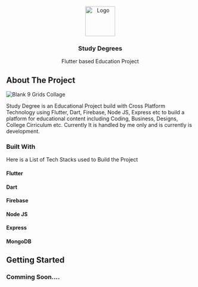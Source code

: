 <!-- Improved compatibility of back to top link: See: https://github.com/othneildrew/Best-README-Template/pull/73 -->
<a name="readme-top"></a>
<!--
*** Thanks for checking out the Best-README-Template. If you have a suggestion
*** that would make this better, please fork the repo and create a pull request
*** or simply open an issue with the tag "enhancement".
*** Don't forget to give the project a star!
*** Thanks again! Now go create something AMAZING! :D
-->



<!-- PROJECT SHIELDS -->
<!--
*** I'm using markdown "reference style" links for readability.
*** Reference links are enclosed in brackets [ ] instead of parentheses ( ).
*** See the bottom of this document for the declaration of the reference variables
*** for contributors-url, forks-url, etc. This is an optional, concise syntax you may use.
*** https://www.markdownguide.org/basic-syntax/#reference-style-links
-->

<!-- PROJECT LOGO -->
<br />
<div align="center">
  <a href="https://github.com/othneildrew/Best-README-Template">
    <img src="https://studydegrees.web.app/splash/img/light-2x.png" alt="Logo" width="80" height="80">
  </a>

  <h3 align="center">Study Degrees</h3>

  <p align="center">
    Flutter based Education Project
    <br />
  </p>
</div>







<!-- ABOUT THE PROJECT -->
## About The Project
![Blank 9 Grids Collage](https://user-images.githubusercontent.com/53346938/202365490-7d995607-e430-4514-9228-8ab11c537069.png)


Study Degree is an Educational Project build with Cross Platform Technology using Flutter, Dart, Firebase, Node JS, Express etc to build a platform for educational content including Coding, Business, Designs, College Cirriculum etc.
Currently It is handled by me only and is currently is development.



### Built With

Here is a List of Tech Stacks used to Build the Project
#### Flutter
#### Dart
#### Firebase
#### Node JS
#### Express
#### MongoDB

<!-- GETTING STARTED -->
## Getting Started

### Comming Soon....

